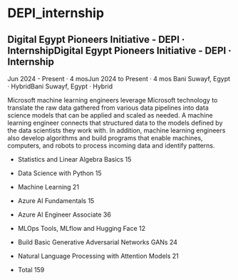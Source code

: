 # DEPI_internship

## Digital Egypt Pioneers Initiative - DEPI · InternshipDigital Egypt Pioneers Initiative - DEPI · Internship
Jun 2024 - Present · 4 mosJun 2024 to Present · 4 mos
Bani Suwayf, Egypt · HybridBani Suwayf, Egypt · Hybrid

Microsoft machine learning engineers leverage Microsoft technology to translate the
raw data gathered from various data pipelines into data science models that can be
applied and scaled as needed. A machine learning engineer connects that structured
data to the models defined by the data scientists they work with. In addition, machine
learning engineers also develop algorithms and build programs that enable machines,
computers, and robots to process incoming data and identify patterns.

* Statistics and Linear Algebra Basics 15

* Data Science with Python 15

* Machine Learning 21

* Azure AI Fundamentals 15

* Azure AI Engineer Associate 36

* MLOps Tools, MLflow and Hugging Face 12

* Build Basic Generative Adversarial Networks GANs 24

* Natural Language Processing with Attention Models 21

* Total 159